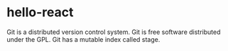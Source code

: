 # hello-react
Git is a distributed version control system.
Git is free software distributed under the GPL.
Git has a mutable index called stage.